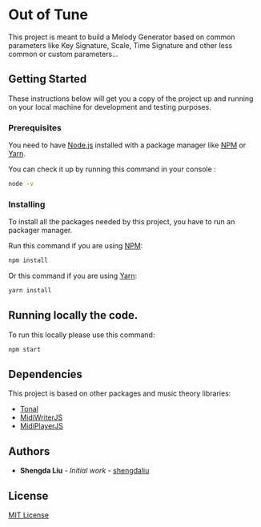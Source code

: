 # Out of Tune

This project is meant to build a Melody Generator based on common parameters like Key Signature, Scale, Time Signature and other less common or custom parameters...

## Getting Started

These instructions below will get you a copy of the project up and running on your local machine for development and testing purposes.

### Prerequisites

You need to have [Node.js](https://nodejs.org/en/) installed with a package manager like [NPM](https://www.npmjs.com/) or [Yarn](https://yarnpkg.com/).

You can check it up by running this command in your console :

```bash
node -v
```

### Installing

To install all the packages needed by this project, you have to run an packager manager.

Run this command if you are using [NPM](https://www.npmjs.com/):

```bash
npm install
```

Or this command if you are using [Yarn](https://yarnpkg.com/):

```bash
yarn install
```

## Running locally the code.

To run this locally please use this command:

```bash
npm start
```


## Dependencies

This project is based on other packages and music theory libraries:

- [Tonal](https://github.com/tonaljs/tonal)
- [MidiWriterJS](https://github.com/grimmdude/MidiWriterJS)
- [MidiPlayerJS](https://github.com/grimmdude/MidiPlayerJS)

<!-- ## Deployment -->

<!-- ## Some API endpoint examples -->

<!-- ## Contributing -->

<!-- ## Versioning -->

## Authors

* **Shengda Liu** - *Initial work* - [shengdaliu](https://github.com/shengdaliu)

<!-- See also the list of [contributors]() who participated in this project. -->

## License

[MIT License](docs/LICENSE)

<!-- ## Acknowledgments -->
